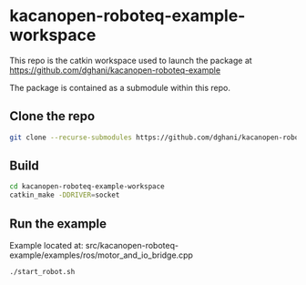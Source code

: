 # kacanopen-roboteq-example-workspace

This repo is the catkin workspace used to launch the package at https://github.com/dghani/kacanopen-roboteq-example

The package is contained as a submodule within this repo.

## Clone the repo
```bash
git clone --recurse-submodules https://github.com/dghani/kacanopen-roboteq-example-workspace.git
```
## Build
```bash
cd kacanopen-roboteq-example-workspace
catkin_make -DDRIVER=socket
```
## Run the example 

Example located at: src/kacanopen-roboteq-example/examples/ros/motor_and_io_bridge.cpp

```bash
./start_robot.sh
```
